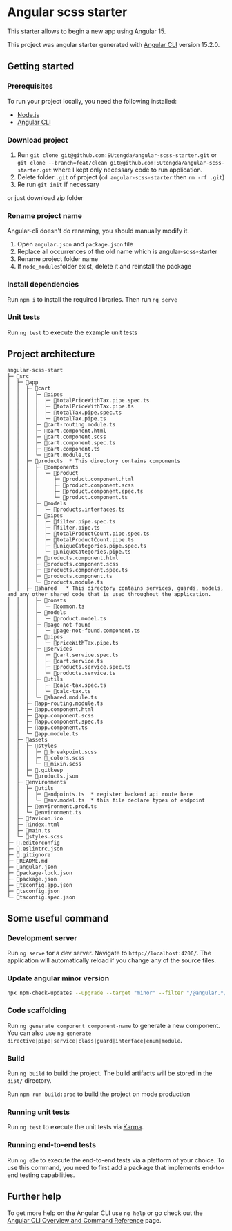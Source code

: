 # Angular scss starter

This starter allows to begin a new app using Angular 15.

This project was angular starter generated with [Angular CLI](https://github.com/angular/angular-cli) version 15.2.0.

## Getting started

### Prerequisites

To run your project locally, you need the following installed:
- [Node.js](https://angular.io/start/start-deployment#:~:text=on%20your%20computer%3A-,Node.js,-.)
- [Angular CLI](https://github.com/angular/angular-cli)

### Download project 

1. Run `git clone git@github.com:SUtengda/angular-scss-starter.git`
or `git clone --branch=feat/clean git@github.com:SUtengda/angular-scss-starter.git` where I kept only necessary code to run application.
2. Delete folder `.git` of project (`cd angular-scss-starter` then `rm -rf .git`)
3. Re run `git init` if necessary

or just download zip folder

### Rename project name
Angular-cli doesn't do renaming, you should manually modify it.

1. Open `angular.json` and `package.json` file
2. Replace all occurrences of the old name which is angular-scss-starter
3. Rename project folder name
4. If `node_modules`folder exist, delete it and reinstall the package

### Install dependencies

Run `npm i` to install the required libraries.
Then run `ng serve` 


### Unit tests

Run `ng test` to execute the example unit tests

## Project architecture
```
angular-scss-start
├─ 📁src
│  ├─ 📁app
│  │  ├─ 📁cart
│  │  │  ├─ 📁pipes
│  │  │  │  ├─ 📄totalPriceWithTax.pipe.spec.ts
│  │  │  │  ├─ 📄totalPriceWithTax.pipe.ts
│  │  │  │  ├─ 📄totalTax.pipe.spec.ts
│  │  │  │  └─ 📄totalTax.pipe.ts
│  │  │  ├─ 📄cart-routing.module.ts
│  │  │  ├─ 📄cart.component.html
│  │  │  ├─ 📄cart.component.scss
│  │  │  ├─ 📄cart.component.spec.ts
│  │  │  ├─ 📄cart.component.ts
│  │  │  └─ 📄cart.module.ts
│  │  ├─ 📁products  * This directory contains components
│  │  │  ├─ 📁components
│  │  │  │  └─ 📁product
│  │  │  │     ├─ 📄product.component.html
│  │  │  │     ├─ 📄product.component.scss
│  │  │  │     ├─ 📄product.component.spec.ts
│  │  │  │     └─ 📄product.component.ts
│  │  │  ├─ 📁models
│  │  │  │  └─ 📄products.interfaces.ts
│  │  │  ├─ 📁pipes
│  │  │  │  ├─ 📄filter.pipe.spec.ts
│  │  │  │  ├─ 📄filter.pipe.ts
│  │  │  │  ├─ 📄totalProductCount.pipe.spec.ts
│  │  │  │  ├─ 📄totalProductCount.pipe.ts
│  │  │  │  ├─ 📄uniqueCategories.pipe.spec.ts
│  │  │  │  └─ 📄uniqueCategories.pipe.ts
│  │  │  ├─ 📄products.component.html
│  │  │  ├─ 📄products.component.scss
│  │  │  ├─ 📄products.component.spec.ts
│  │  │  ├─ 📄products.component.ts
│  │  │  └─ 📄products.module.ts
│  │  ├─ 📁shared   * This directory contains services, guards, models, and any other shared code that is used throughout the application.
│  │  │  ├─ 📁consts
│  │  │  │  └─ 📄common.ts
│  │  │  ├─ 📁models
│  │  │  │  └─ 📄product.model.ts
│  │  │  ├─ 📁page-not-found 
│  │  │  │  └─ 📄page-not-found.component.ts
│  │  │  ├─ 📁pipes
│  │  │  │  └─ 📄priceWithTax.pipe.ts
│  │  │  ├─ 📁services
│  │  │  │  ├─ 📄cart.service.spec.ts
│  │  │  │  ├─ 📄cart.service.ts
│  │  │  │  ├─ 📄products.service.spec.ts
│  │  │  │  └─ 📄products.service.ts
│  │  │  ├─ 📁utils
│  │  │  │  ├─ 📄calc-tax.spec.ts
│  │  │  │  └─ 📄calc-tax.ts
│  │  │  └─ 📄shared.module.ts
│  │  ├─ 📄app-routing.module.ts
│  │  ├─ 📄app.component.html
│  │  ├─ 📄app.component.scss
│  │  ├─ 📄app.component.spec.ts
│  │  ├─ 📄app.component.ts
│  │  └─ 📄app.module.ts
│  ├─ 📁assets
│  │  ├─ 📁styles
│  │  │  ├─ 📄_breakpoint.scss
│  │  │  ├─ 📄_colors.scss
│  │  │  └─ 📄_mixin.scss
│  │  ├─ 📄.gitkeep
│  │  └─ 📄products.json
│  ├─ 📁environments 
│  │  ├─ 📁utils
│  │  │  ├─ 📄endpoints.ts  * register backend api route here
│  │  │  └─ 📄env.model.ts  * this file declare types of endpoint
│  │  ├─ 📄environment.prod.ts
│  │  └─ 📄environment.ts
│  ├─ 📄favicon.ico
│  ├─ 📄index.html
│  ├─ 📄main.ts
│  └─ 📄styles.scss
├─ 📄.editorconfig
├─ 📄.eslintrc.json
├─ 📄.gitignore
├─ 📄README.md
├─ 📄angular.json
├─ 📄package-lock.json
├─ 📄package.json
├─ 📄tsconfig.app.json
├─ 📄tsconfig.json
└─ 📄tsconfig.spec.json
```

## Some useful command
### Development server

Run `ng serve` for a dev server. Navigate to `http://localhost:4200/`. The application will automatically reload if you change any of the source files.

### Update angular minor version
```bash
npx npm-check-updates --upgrade --target "minor" --filter "/@angular.*/"
```
### Code scaffolding

Run `ng generate component component-name` to generate a new component. You can also use `ng generate directive|pipe|service|class|guard|interface|enum|module`.

### Build

Run `ng build` to build the project. The build artifacts will be stored in the `dist/` directory.

Run `npm run build:prod` to build the project on mode production
### Running unit tests

Run `ng test` to execute the unit tests via [Karma](https://karma-runner.github.io).

### Running end-to-end tests

Run `ng e2e` to execute the end-to-end tests via a platform of your choice. To use this command, you need to first add a package that implements end-to-end testing capabilities.

## Further help

To get more help on the Angular CLI use `ng help` or go check out the [Angular CLI Overview and Command Reference](https://angular.io/cli) page.

